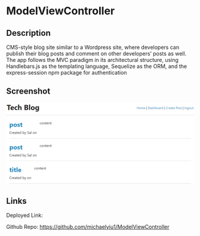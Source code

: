 # ModelViewController

## Description
CMS-style blog site similar to a Wordpress site, where developers can publish their blog posts and comment on other developers’ posts as well. The app follows the MVC paradigm in its architectural structure, using Handlebars.js as the templating language, Sequelize as the ORM, and the express-session npm package for authentication

## Screenshot
![Alt text](images/screenshot.PNG "Optional Title")

## Links

Deployed Link: 

Github Repo: https://github.com/michaelyiu1/ModelViewController
